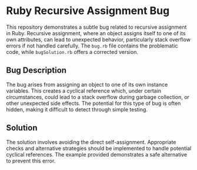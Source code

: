 # Ruby Recursive Assignment Bug

This repository demonstrates a subtle bug related to recursive assignment in Ruby.  Recursive assignment, where an object assigns itself to one of its own attributes, can lead to unexpected behavior, particularly stack overflow errors if not handled carefully. The `bug.rb` file contains the problematic code, while `bugSolution.rb` offers a corrected version.

## Bug Description

The bug arises from assigning an object to one of its own instance variables. This creates a cyclical reference which, under certain circumstances, could lead to a stack overflow during garbage collection, or other unexpected side effects. The potential for this type of bug is often hidden, making it difficult to detect through simple testing.

## Solution

The solution involves avoiding the direct self-assignment.  Appropriate checks and alternative strategies should be implemented to handle potential cyclical references. The example provided demonstrates a safe alternative to prevent this error.